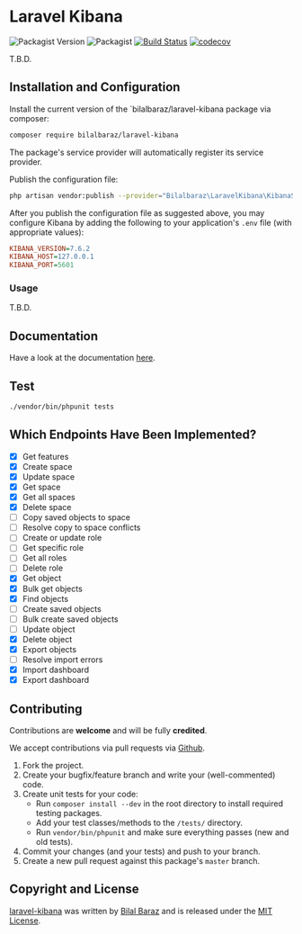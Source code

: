 # Laravel Kibana

![Packagist Version](https://img.shields.io/packagist/v/bilalbaraz/laravel-kibana)
![Packagist](https://img.shields.io/packagist/l/bilalbaraz/laravel-kibana)
[![Build Status](https://travis-ci.org/bilalbaraz/laravel-kibana.svg?branch=master)](https://travis-ci.org/bilalbaraz/laravel-kibana)
[![codecov](https://codecov.io/gh/bilalbaraz/laravel-kibana/branch/master/graph/badge.svg)](https://codecov.io/gh/bilalbaraz/laravel-kibana)

T.B.D.

## Installation and Configuration
Install the current version of the `bilalbaraz/laravel-kibana package via composer:

```bash
composer require bilalbaraz/laravel-kibana
```

The package's service provider will automatically register its service provider.

Publish the configuration file:

```bash
php artisan vendor:publish --provider="Bilalbaraz\LaravelKibana\KibanaServiceProvider"
```

After you publish the configuration file as suggested above, you may configure Kibana by adding the following to your application's `.env` file (with appropriate values):

```ini
KIBANA_VERSION=7.6.2
KIBANA_HOST=127.0.0.1
KIBANA_PORT=5601
```

### Usage

T.B.D.

## Documentation

Have a look at the documentation [here](https://bilalbaraz.github.io/laravel-kibana/).

## Test

```bash
./vendor/bin/phpunit tests
```

## Which Endpoints Have Been Implemented?

- [x] Get features
- [x] Create space
- [x] Update space
- [x] Get space
- [x] Get all spaces
- [x] Delete space
- [ ] Copy saved objects to space
- [ ] Resolve copy to space conflicts
- [ ] Create or update role
- [ ] Get specific role
- [ ] Get all roles
- [ ] Delete role
- [x] Get object
- [x] Bulk get objects
- [x] Find objects
- [ ] Create saved objects
- [ ] Bulk create saved objects
- [ ] Update object
- [x] Delete object
- [x] Export objects
- [ ] Resolve import errors
- [x] Import dashboard
- [x] Export dashboard

## Contributing

Contributions are **welcome** and will be fully **credited**.

We accept contributions via pull requests via 
[Github](https://github.com/bilalbaraz/laravel-kibana).

1. Fork the project.
2. Create your bugfix/feature branch and write your (well-commented) code.
3. Create unit tests for your code:
	- Run `composer install --dev` in the root directory to install required testing packages.
	- Add your test classes/methods to the `/tests/` directory.
	- Run `vendor/bin/phpunit` and make sure everything passes (new and old tests).
3. Commit your changes (and your tests) and push to your branch.
4. Create a new pull request against this package's `master` branch.

## Copyright and License

[laravel-kibana](https://github.com/bilalbaraz/laravel-kibana)
was written by [Bilal Baraz](https://github.com/bilalbaraz) and is released under the 
[MIT License](LICENSE.md).

